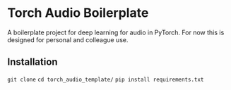 # Torch Audio Boilerplate
A boilerplate project for deep learning for audio in PyTorch.
For now this is designed for personal and colleague use.

## Installation
`git clone`
`cd torch_audio_template/`
`pip install requirements.txt`

